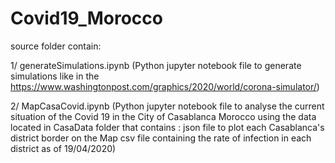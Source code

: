 # Covid19_Morocco

source folder contain:

  1/ generateSimulations.ipynb  (Python jupyter notebook file to generate simulations like in the https://www.washingtonpost.com/graphics/2020/world/corona-simulator/)
  
  2/ MapCasaCovid.ipynb  (Python jupyter notebook file to analyse the current situation of the Covid 19 in the City of Casablanca Morocco using the data located in  CasaData folder that contains : json file to plot each Casablanca's district border on the Map
                                                           csv file containing the rate of infection in each district as of 19/04/2020)
